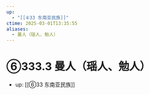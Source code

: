 ```yaml
---
up:
  - "[[⑥33 东南亚民族]]"
ctime: 2025-03-01T13:35:55
aliases:
  - 曼人（瑶人、勉人）
---
```


# ⑥333.3 曼人（瑶人、勉人）

- up: [[⑥33 东南亚民族]]
